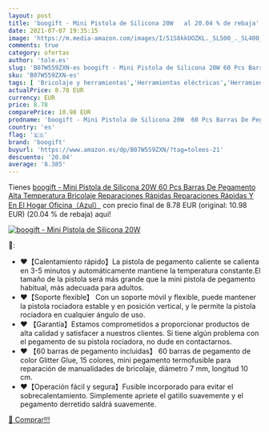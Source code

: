 ```yaml
---
layout: post
title: 'boogift - Mini Pistola de Silicona 20W   al 20.04 % de rebaja'
date: 2021-07-07 19:35:15
image: 'https://m.media-amazon.com/images/I/51S8kkUOZKL._SL500_._SL400_.jpg'
comments: true
category: ofertas
author: 'tole.es'
slug: 'B07W559ZXN-es boogift - Mini Pistola de Silicona 20W 60 Pcs Barras De...'
sku: 'B07W559ZXN-es'
tags: [ 'Bricolaje y herramientas','Herramientas eléctricas','Herramientas manuales y eléctricas','Pistolas de encolar','barras','boogift','de','pegamento', ]
actualPrice: 8.78 EUR
currency: EUR
price: 8.78
comparePrice: 10.98 EUR
prodname: 'boogift - Mini Pistola de Silicona 20W  60 Pcs Barras De Pegamento Alta Temperatura  Bricolaje Reparaciones Rápidas Reparaciones Rápidas Y En El Hogar Oficina（Azul）'
country: 'es'
flag: '🇪🇸'
brand: 'boogift'
buyurl: 'https://www.amazon.es/dp/B07W559ZXN/?tag=tolees-21'
descuento: '20.04'
average: '8.385'
---
```


Tienes [boogift - Mini Pistola de Silicona 20W  60 Pcs Barras De Pegamento Alta Temperatura  Bricolaje Reparaciones Rápidas Reparaciones Rápidas Y En El Hogar Oficina（Azul）](https://www.amazon.es/dp/B07W559ZXN/?tag=tolees-21) con precio final de  8.78 EUR (original: 10.98 EUR) (20.04 %  de rebaja) aqui!

[![boogift - Mini Pistola de Silicona 20W  ](https://m.media-amazon.com/images/I/51S8kkUOZKL._SL500_._SL400_.jpg)](https://www.amazon.es/dp/B07W559ZXN/?tag=tolees-21)

🔎:

- ❤【Calentamiento rápido】La pistola de pegamento caliente se calienta en 3-5 minutos y automáticamente mantiene la temperatura constante.El tamaño de la pistola será más grande que la mini pistola de pegamento habitual, más adecuada para adultos.
- ❤【Soporte flexible】 Con un soporte móvil y flexible, puede mantener la pistola rociadora estable y en posición vertical, y le permite la pistola rociadora en cualquier ángulo de uso.
- ❤ 【Garantía】Estamos comprometidos a proporcionar productos de alta calidad y satisfacer a nuestros clientes. Si tiene algún problema con el pegamento de su pistola rociadora, no dude en contactarnos.
- ❤ 【60 barras de pegamento incluidas】 60 barras de pegamento de color Glitter Glue, 15 colores, mini pegamento termofusible para reparación de manualidades de bricolaje, diámetro 7 mm, longitud 10 cm.
- ❤【Operación fácil y segura】Fusible incorporado para evitar el sobrecalentamiento. Simplemente apriete el gatillo suavemente y el pegamento derretido saldrá suavemente.

[🛒 Comprar!!!](https://www.amazon.es/dp/B07W559ZXN/?tag=tolees-21)
